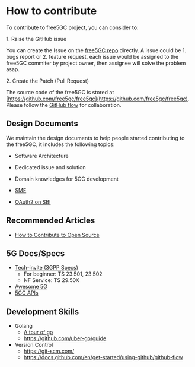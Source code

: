 <!-- Google tag (gtag.js) --> <script async src="https://www.googletagmanager.com/gtag/js?id=G-JETJ7TJ805"></script> <script> window.dataLayer = window.dataLayer || []; function gtag(){dataLayer.push(arguments);} gtag('js', new Date()); gtag('config', 'G-JETJ7TJ805'); </script>

# How to contribute

To contribute to free5GC project, you can consider to:

1\. Raise the GitHub issue

You can create the Issue on the [free5GC repo](https://github.com/free5gc/free5gc) directly.
A issue could be 1. bugs report or 2. feature request, each issue would be assigned to the free5GC commiter by project owner, then assignee will solve the problem asap.

2\. Create the Patch (Pull Request)

The source code of the free5GC is stored at [https://github.com/free5gc/free5gc](https://github.com/free5gc/free5gc).
Please follow the [GitHub flow](https://docs.github.com/en/get-started/using-github/github-flow) for collaboration.


## Design Documents

We maintain the design documents to help people started contributing to the free5GC, it includes the following topics:
- Software Architecture
- Dedicated issue and solution
- Domain knowledges for 5GC development

- [SMF](./Smf/design.md)
- [OAuth2 on SBI](./OAuth2/OAuth2Design.md)

## Recommended Articles

- [How to Contribute to Open Source](https://opensource.guide/how-to-contribute/)

## 5G Docs/Specs

- [Tech-invite (3GPP Specs)](https://www.tech-invite.com/)
    - For beginner: TS 23.501, 23.502
    - NF Service: TS 29.50X
- [Awesome 5G](https://github.com/calee0219/awesome-5g)
- [5GC APIs](https://github.com/jdegre/5GC_APIs)

## Development Skills

- Golang
    - [A tour of go](https://go.dev/tour/welcome/1)
    - https://github.com/uber-go/guide
- Version Control
    - https://git-scm.com/
    - https://docs.github.com/en/get-started/using-github/github-flow